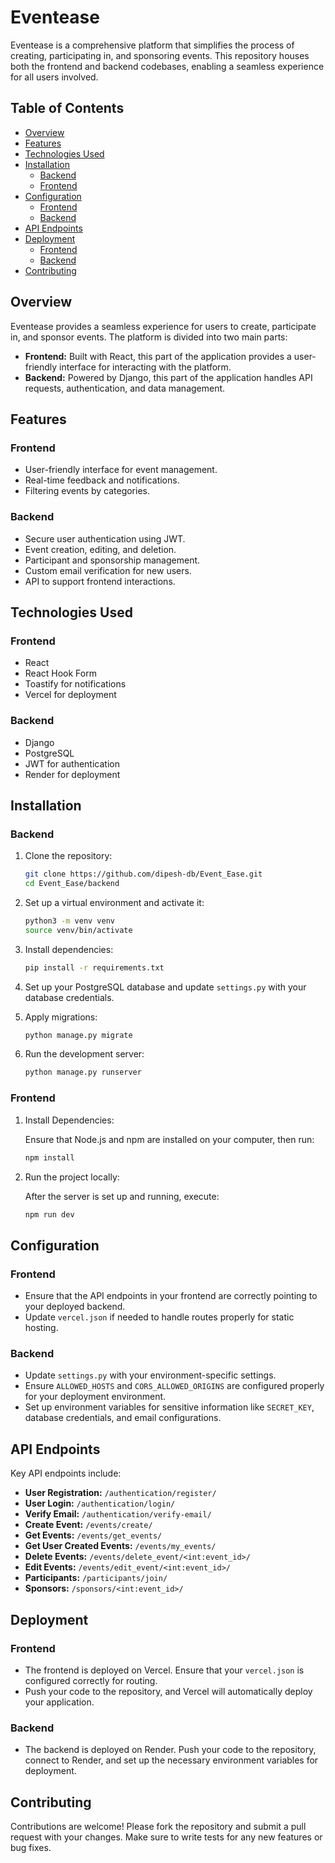 
 
# Eventease

Eventease is a comprehensive platform that simplifies the process of creating, participating in, and sponsoring events. This repository houses both the frontend and backend codebases, enabling a seamless experience for all users involved.

## Table of Contents

- [Overview](#overview)
- [Features](#features)
- [Technologies Used](#technologies-used)
- [Installation](#installation)
  - [Backend](#backend)
  - [Frontend](#frontend)
- [Configuration](#configuration)
  - [Frontend](#frontend-1)
  - [Backend](#backend-1)
- [API Endpoints](#api-endpoints)
- [Deployment](#deployment)
  - [Frontend](#frontend-2)
  - [Backend](#backend-2)
- [Contributing](#contributing)

## Overview

Eventease provides a seamless experience for users to create, participate in, and sponsor events. The platform is divided into two main parts:

- **Frontend:** Built with React, this part of the application provides a user-friendly interface for interacting with the platform.
- **Backend:** Powered by Django, this part of the application handles API requests, authentication, and data management.

## Features

### Frontend

- User-friendly interface for event management.
- Real-time feedback and notifications.
- Filtering events by categories.

### Backend

- Secure user authentication using JWT.
- Event creation, editing, and deletion.
- Participant and sponsorship management.
- Custom email verification for new users.
- API to support frontend interactions.

## Technologies Used

### Frontend

- React
- React Hook Form
- Toastify for notifications
- Vercel for deployment

### Backend

- Django
- PostgreSQL
- JWT for authentication
- Render for deployment

## Installation

### Backend

1. Clone the repository:

    ```bash
    git clone https://github.com/dipesh-db/Event_Ease.git
    cd Event_Ease/backend
    ```

2. Set up a virtual environment and activate it:

    ```bash
    python3 -m venv venv
    source venv/bin/activate
    ```

3. Install dependencies:

    ```bash
    pip install -r requirements.txt
    ```

4. Set up your PostgreSQL database and update `settings.py` with your database credentials.

5. Apply migrations:

    ```bash
    python manage.py migrate
    ```

6. Run the development server:

    ```bash
    python manage.py runserver
    ```

### Frontend

1. Install Dependencies:

    Ensure that Node.js and npm are installed on your computer, then run:

    ```bash
    npm install
    ```

2. Run the project locally:

    After the server is set up and running, execute:

    ```bash
    npm run dev
    ```

## Configuration

### Frontend

- Ensure that the API endpoints in your frontend are correctly pointing to your deployed backend.
- Update `vercel.json` if needed to handle routes properly for static hosting.

### Backend

- Update `settings.py` with your environment-specific settings.
- Ensure `ALLOWED_HOSTS` and `CORS_ALLOWED_ORIGINS` are configured properly for your deployment environment.
- Set up environment variables for sensitive information like `SECRET_KEY`, database credentials, and email configurations.

## API Endpoints

Key API endpoints include:

- **User Registration:** `/authentication/register/`
- **User Login:** `/authentication/login/`
- **Verify Email:** `/authentication/verify-email/`
- **Create Event:** `/events/create/`
- **Get Events:** `/events/get_events/`
- **Get User Created Events:** `/events/my_events/`
- **Delete Events:** `/events/delete_event/<int:event_id>/`
- **Edit Events:** `/events/edit_event/<int:event_id>/`
- **Participants:** `/participants/join/`
- **Sponsors:** `/sponsors/<int:event_id>/`

## Deployment

### Frontend

- The frontend is deployed on Vercel. Ensure that your `vercel.json` is configured correctly for routing.
- Push your code to the repository, and Vercel will automatically deploy your application.

### Backend

- The backend is deployed on Render. Push your code to the repository, connect to Render, and set up the necessary environment variables for deployment.

## Contributing

Contributions are welcome! Please fork the repository and submit a pull request with your changes. Make sure to write tests for any new features or bug fixes.


